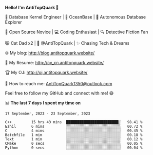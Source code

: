 
**Hello! I'm AntiTopQuark 👋**

🔧 Database Kernel Engineer | 🌊 OceanBase | 🤖 Autonomous Database Explorer

🌱 Open Source Novice | 💻 Coding Enthusiast | 🔍 Detective Fiction Fan

😸 Cat Dad x2 | 🎉 @AntiTopQuark | ✨ Chasing Tech & Dreams

🌐 My blog: http://blog.antitopquark.website/

📄 My Resume: http://cv_cn.antitopquark.website/

🏆 My OJ: http://oj.antitopquark.website/

📧 How to reach me: AntiTopQuark1350@outlook.com

Feel free to follow my GitHub and connect with me! 😄

📊 **The last 7 days I spent my time on** 

<!--START_SECTION:waka-->
```text
17 September, 2023 - 23 September, 2023

C++         15 hrs 43 mins  ████████████████████████░   98.41 % 
Ezhil       6 mins          ░░░░░░░░░░░░░░░░░░░░░░░░░   00.72 % 
C           4 mins          ░░░░░░░░░░░░░░░░░░░░░░░░░   00.45 % 
Batchfile   1 min           ░░░░░░░░░░░░░░░░░░░░░░░░░   00.18 % 
Text        1 min           ░░░░░░░░░░░░░░░░░░░░░░░░░   00.12 % 
CMake       0 secs          ░░░░░░░░░░░░░░░░░░░░░░░░░   00.05 % 
Python      0 secs          ░░░░░░░░░░░░░░░░░░░░░░░░░   00.04 %
```
<!--END_SECTION:waka-->


